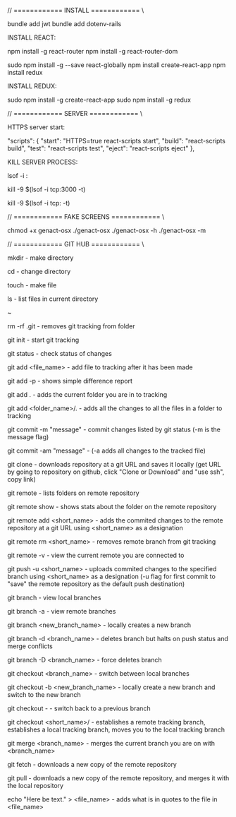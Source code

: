 // ============ INSTALL ============ \\

bundle add jwt
bundle add dotenv-rails

INSTALL REACT:

npm install -g react-router
npm install -g react-router-dom

sudo npm install -g --save react-globally
npm install create-react-app
npm install redux

INSTALL REDUX:

sudo npm install -g create-react-app
sudo npm install -g redux

// ============ SERVER ============ \\

HTTPS server start:

  "scripts": {
    "start": "HTTPS=true react-scripts start",
    "build": "react-scripts build",
    "test": "react-scripts test",
    "eject": "react-scripts eject"
  },

KILL SERVER PROCESS:

lsof -i :<port number>

kill -9 $(lsof -i tcp:3000 -t)

kill -9 $(lsof -i tcp:<port number> -t)

// ============ FAKE SCREENS ============ \\

chmod +x genact-osx
./genact-osx
./genact-osx -h
./genact-osx -m


// ============ GIT HUB ============ \\

mkdir
	- make directory

cd
	- change directory

touch
	- make file

ls
	- list files in current directory

~

rm -rf .git
	- removes git tracking from folder

git init
	- start git tracking

git status
	- check status of changes

git add <file_name>
	- add file to tracking after it has been made

git add -p
	- shows simple difference report

git add .
	- adds the current folder you are in to tracking

git add <folder_name>/.
	- adds all the changes to all the files in a folder to tracking

git commit -m "message"
	- commit changes listed by git status (-m is the message flag)

git commit -am "message" - (-a adds all changes to the tracked file)

git clone <git URL>
	- downloads repository at a git URL and saves it locally (get URL by going to repository on github, click "Clone or Download" and "use ssh", copy link)

git remote
	- lists folders on remote repository

git remote show <folder>
	- shows stats about the folder on the remote repository

git remote add <short_name> <git URL>
	- adds the commited changes to the remote repository at a git URL using <short_name> as a designation

git remote rm <short_name>
	- removes remote branch from git tracking

git remote -v
	- view the current remote you are connected to

git push -u <short_name> <branch>
	- uploads commited changes to the specified branch using <short_name> as a designation (-u flag for first commit to "save" the remote repository as the default push destination)

git branch
	- view local branches

git branch -a
	- view remote branches

git branch <new_branch_name>
	- locally creates a new branch

git branch -d <branch_name>
	- deletes branch but halts on push status and merge conflicts

git branch -D <branch_name>
	- force deletes branch

git checkout <branch_name>
	- switch between local branches

git checkout -b <new_branch_name>
	- locally create a new branch and switch to the new branch

git checkout -
	- switch back to a previous branch

git checkout <short_name>/<branch>
	- establishes a remote tracking branch, establishes a local tracking branch, moves you to the local tracking branch

git merge <branch_name>
	- merges the current branch you are on with <branch_name>

git fetch <git URL>
	- downloads a new copy of the remote repository

git pull <git URL>
	-  downloads a new copy of the remote repository, and merges it with the local repository

echo "Here be text." > <file_name>
	- adds what is in quotes to the file in <file_name>